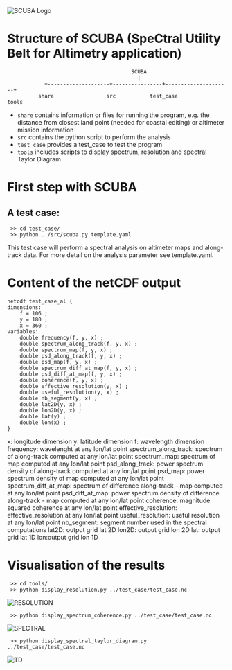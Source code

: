 
![SCUBA Logo](https://mballaro.github.io/scuba/share/scuba_files/logo.png)

# Structure of SCUBA (SpeCtral Utility Belt for Altimetry application)
```
                                        SCUBA
                                          |
            +--------------------+----------------+---------------------+
	      share		            src	          test_case	              tools
```
* `share` contains information or files for running the program, e.g. the distance from closest land point (needed for coastal editing) or altimeter mission information
* `src` contains the python script to perform the analysis
* `test_case` provides a test_case to test the program
* `tools` includes scripts to display spectrum, resolution and spectral Taylor Diagram 

# First step with SCUBA
A test case:
--
     >> cd test_case/
     >> python ../src/scuba.py template.yaml

This test case will perform a spectral analysis on altimeter maps and along-track data. For more detail on the analysis parameter see template.yaml.

# Content of the netCDF output
```
netcdf test_case_al {
dimensions:
	f = 106 ;
	y = 180 ;	
	x = 360 ;
variables:
	double frequency(f, y, x) ;
	double spectrum_along_track(f, y, x) ;
	double spectrum_map(f, y, x) ;
	double psd_along_track(f, y, x) ;
	double psd_map(f, y, x) ;
	double spectrum_diff_at_map(f, y, x) ;
	double psd_diff_at_map(f, y, x) ;
	double coherence(f, y, x) ;
	double effective_resolution(y, x) ;
	double useful_resolution(y, x) ;
	double nb_segment(y, x) ;
	double lat2D(y, x) ;
	double lon2D(y, x) ;
	double lat(y) ;
	double lon(x) ;
}
```
x: longitude dimension
y: latitude dimension
f: wavelength dimension
frequency: wavelenght at any lon/lat point
spectrum_along_track: spectrum of along-track computed at any lon/lat point
spectrum_map: spectrum of map computed at any lon/lat point
psd_along_track: power spectrum density of along-track computed at any lon/lat point
psd_map: power spectrum density of map computed at any lon/lat point
spectrum_diff_at_map: spectrum of difference along-track - map computed at any lon/lat point
psd_diff_at_map: power spectrum density of difference along-track - map computed at any lon/lat point
coherence: magnitude squared coherence at any lon/lat point
effective_resolution: effective_resolution at any lon/lat point
useful_resolution: useful resolution at any lon/lat point
nb_segment: segment number used in the spectral computations
lat2D: output grid lat 2D
lon2D: output grid lon 2D
lat: output grid lat 1D
lon:output grid lon 1D


# Visualisation of the results
     >> cd tools/
     >>	python display_resolution.py ../test_case/test_case.nc

![RESOLUTION](https://mballaro.github.io/scuba/share/scuba_files/resolution.png)

     >> python display_spectrum_coherence.py ../test_case/test_case.nc
     
![SPECTRAL](https://mballaro.github.io/scuba/share/scuba_files/spectrum.png)

     >> python display_spectral_taylor_diagram.py ../test_case/test_case.nc

![TD](https://mballaro.github.io/scuba/share/scuba_files/spectral_taylor_diagram.png)
